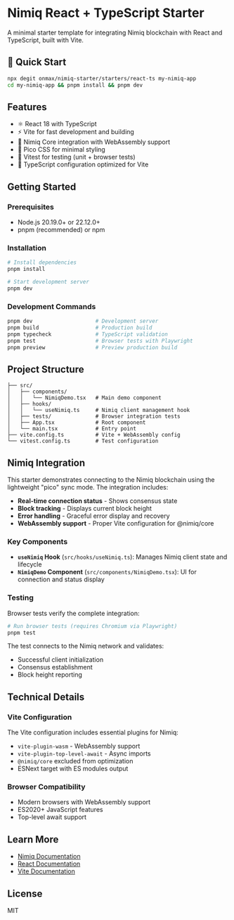 # Nimiq React + TypeScript Starter

A minimal starter template for integrating Nimiq blockchain with React and TypeScript, built with Vite.

## 🚀 Quick Start

```bash
npx degit onmax/nimiq-starter/starters/react-ts my-nimiq-app
cd my-nimiq-app && pnpm install && pnpm dev
```

## Features

- ⚛️ React 18 with TypeScript
- ⚡ Vite for fast development and building
- 🔗 Nimiq Core integration with WebAssembly support
- 🎨 Pico CSS for minimal styling
- 🧪 Vitest for testing (unit + browser tests)
- 🔧 TypeScript configuration optimized for Vite

## Getting Started

### Prerequisites

- Node.js 20.19.0+ or 22.12.0+
- pnpm (recommended) or npm

### Installation

```bash
# Install dependencies
pnpm install

# Start development server
pnpm dev
```

### Development Commands

```bash
pnpm dev                    # Development server
pnpm build                  # Production build
pnpm typecheck              # TypeScript validation
pnpm test                   # Browser tests with Playwright
pnpm preview                # Preview production build
```

## Project Structure

```
├── src/
│   ├── components/
│   │   └── NimiqDemo.tsx   # Main demo component
│   ├── hooks/
│   │   └── useNimiq.ts     # Nimiq client management hook
│   ├── tests/              # Browser integration tests
│   ├── App.tsx             # Root component
│   └── main.tsx            # Entry point
├── vite.config.ts          # Vite + WebAssembly config
└── vitest.config.ts        # Test configuration
```

## Nimiq Integration

This starter demonstrates connecting to the Nimiq blockchain using the lightweight "pico" sync mode. The integration includes:

- **Real-time connection status** - Shows consensus state
- **Block tracking** - Displays current block height
- **Error handling** - Graceful error display and recovery
- **WebAssembly support** - Proper Vite configuration for @nimiq/core

### Key Components

- **`useNimiq` Hook** (`src/hooks/useNimiq.ts`): Manages Nimiq client state and lifecycle
- **`NimiqDemo` Component** (`src/components/NimiqDemo.tsx`): UI for connection and status display

### Testing

Browser tests verify the complete integration:

```bash
# Run browser tests (requires Chromium via Playwright)
pnpm test
```

The test connects to the Nimiq network and validates:
- Successful client initialization
- Consensus establishment
- Block height reporting

## Technical Details

### Vite Configuration

The Vite configuration includes essential plugins for Nimiq:

- `vite-plugin-wasm` - WebAssembly support
- `vite-plugin-top-level-await` - Async imports
- `@nimiq/core` excluded from optimization
- ESNext target with ES modules output

### Browser Compatibility

- Modern browsers with WebAssembly support
- ES2020+ JavaScript features
- Top-level await support

## Learn More

- [Nimiq Documentation](https://nimiq.com/developers/)
- [React Documentation](https://react.dev/)
- [Vite Documentation](https://vite.dev/)

## License

MIT
